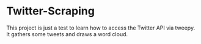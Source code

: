 # Twitter-Scraping
This project is just a test to learn how to access the Twitter API via tweepy.
It gathers some tweets and draws a word cloud.
